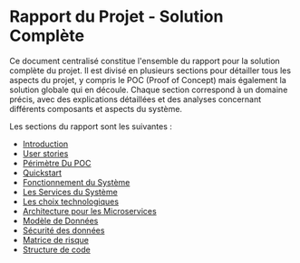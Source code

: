 # Rapport du Projet - Solution Complète

Ce document centralisé constitue l'ensemble du rapport pour la solution complète du projet. Il est divisé en plusieurs 
sections pour détailler tous les aspects du projet, y compris le POC (Proof of Concept) mais également la solution 
globale qui en découle. Chaque section correspond à un domaine précis, avec des explications détaillées et des analyses 
concernant différents composants et aspects du système.

Les sections du rapport sont les suivantes :
- [Introduction](sous-section/intro.md)
- [User stories](sous-section/usecases.md)
- [Périmètre Du POC](sous-section/perimetre.md)
- [Quickstart](sous-section/quickstart.md)
- [Fonctionnement du Système](sous-section/fonctionnement.md)
- [Les Services du Système](sous-section/services.md)
- [Les choix technologiques](sous-section/techno.md)
- [Architecture pour les Microservices](sous-section/architectureMS.md)
- [Modèle de Données](sous-section/dataModel.md)
- [Sécurité des données](sous-section/securite.md)
- [Matrice de risque](sous-section/matriceRisque.md)
- [Structure de code](sous-section/structureCode.md)
